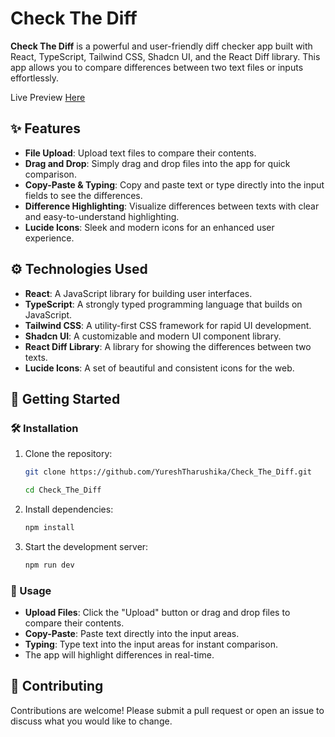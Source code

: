 # Check The Diff

**Check The Diff** is a powerful and user-friendly diff checker app built with React, TypeScript, Tailwind CSS, Shadcn UI, and the React Diff library. This app allows you to compare differences between two text files or inputs effortlessly.

Live Preview [Here](https://checkthediff.netlify.app/)

## ✨ Features

- **File Upload**: Upload text files to compare their contents.
- **Drag and Drop**: Simply drag and drop files into the app for quick comparison.
- **Copy-Paste & Typing**: Copy and paste text or type directly into the input fields to see the differences.
- **Difference Highlighting**: Visualize differences between texts with clear and easy-to-understand highlighting.
- **Lucide Icons**: Sleek and modern icons for an enhanced user experience.

## ⚙️ Technologies Used

- **React**: A JavaScript library for building user interfaces.
- **TypeScript**: A strongly typed programming language that builds on JavaScript.
- **Tailwind CSS**: A utility-first CSS framework for rapid UI development.
- **Shadcn UI**: A customizable and modern UI component library.
- **React Diff Library**: A library for showing the differences between two texts.
- **Lucide Icons**: A set of beautiful and consistent icons for the web.

## 🚀 Getting Started

### 🛠️ Installation

1.  Clone the repository:

    ```sh
    git clone https://github.com/YureshTharushika/Check_The_Diff.git

    cd Check_The_Diff
    ```

2.  Install dependencies:

    ```sh
    npm install
    ```

3.  Start the development server:

    ```sh
    npm run dev
    ```

### 📝 Usage

- **Upload Files**: Click the "Upload" button or drag and drop files to compare their contents.
- **Copy-Paste**: Paste text directly into the input areas.
- **Typing**: Type text into the input areas for instant comparison.
- The app will highlight differences in real-time.

## 🧩 Contributing

Contributions are welcome! Please submit a pull request or open an issue to discuss what you would like to change.
